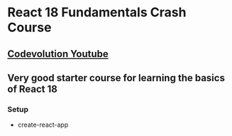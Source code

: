 # React 18 Fundamentals Crash Course

## [Codevolution Youtube](https://www.youtube.com/watch?v=jLS0TkAHvRg)

## Very good starter course for learning the basics of React 18

### Setup
* create-react-app
